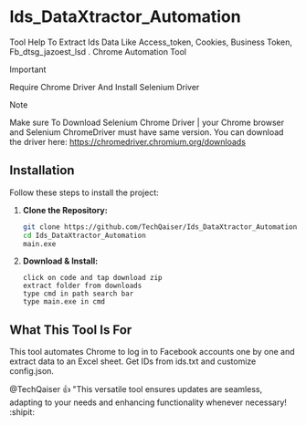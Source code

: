# Ids_DataXtractor_Automation
Tool Help To Extract Ids Data Like Access_token, Cookies, Business Token, Fb_dtsg_jazoest_lsd . Chrome Automation Tool 


> [!IMPORTANT]
> Require Chrome Driver And Install Selenium Driver

> [!NOTE]
> Make sure To Download Selenium Chrome Driver | your Chrome browser and Selenium ChromeDriver must have same version. You can download the driver here: https://chromedriver.chromium.org/downloads

## Installation

Follow these steps to install the project:

1. **Clone the Repository:**

   ```bash
   git clone https://github.com/TechQaiser/Ids_DataXtractor_Automation
   cd Ids_DataXtractor_Automation
   main.exe
   
2. **Download & Install:**

   ```
   click on code and tap download zip
   extract folder from downloads
   type cmd in path search bar
   type main.exe in cmd 

## What This Tool Is For

This tool automates Chrome to log in to Facebook accounts one by one and extract data to an Excel sheet. Get IDs from ids.txt and customize config.json.

@TechQaiser :+1: "This versatile tool ensures updates are seamless, adapting to your needs and enhancing functionality whenever necessary! :shipit:

